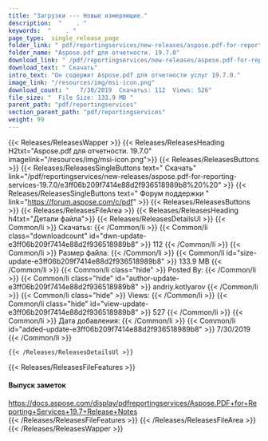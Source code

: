 ```yaml
---
title: "Загрузки --- Новые измеряющие." 
description:  "    . " 
keywords:  "    . " 
page_type:  single_release_page
folder_link: " pdf/reportingservices/new-releases/aspose.pdf-for-reporting-services-19.7.0/"
folder_name: "Aspose.pdf для отчетности. 19.7.0"
download_link: " /pdf/reportingservices/new-releases/aspose.pdf-for-reporting-services-19.7.0/e3ff06b209f7414e88d2f936518989b8"
download_text: " Скачать"
intro_text: "Он содержит Aspose.pdf для отчетности услуг 19.7.0."
image_link: "/resources/img/msi-icon.png"
download_count: "   7/30/2019  Скачатьs: 112  Views: 526"
file_size: "  File Size: 133.9 MB "
parent_path: "pdf/reportingservices"
section_parent_path: "pdf/reportingservices"
weight: 99
---
```


{{< Releases/ReleasesWapper >}}
  {{< Releases/ReleasesHeading H2txt="Aspose.pdf для отчетности. 19.7.0" imagelink="/resources/img/msi-icon.png">}}
  {{< Releases/ReleasesButtons >}}
    {{< Releases/ReleasesSingleButtons text=" Скачать" link="/pdf/reportingservices/new-releases/aspose.pdf-for-reporting-services-19.7.0/e3ff06b209f7414e88d2f936518989b8%20%20" >}}
    {{< Releases/ReleasesSingleButtons text=" Форум поддержки " link="https://forum.aspose.com/c/pdf" >}}
  {{< Releases/ReleasesButtons >}}
  {{< Releases/ReleasesFileArea >}}
    {{< Releases/ReleasesHeading h4txt="Детали файла">}}
    {{< Releases/ReleasesDetailsUl >}}
            {{< Common/li  >}} Скачатьs: {{< /Common/li >}} 
      {{< Common/li class="downloadcount" id="dwn-update-e3ff06b209f7414e88d2f936518989b8" >}} 112 {{< /Common/li >}} 
      {{< Common/li  >}} Размер файла: {{< /Common/li >}} 
      {{< Common/li id="size-update-e3ff06b209f7414e88d2f936518989b8" >}} 133.9 MB {{< /Common/li >}} 
      {{< Common/li  class="hide" >}} Posted By: {{< /Common/li >}} 
      {{< Common/li class="hide" id="author-update-e3ff06b209f7414e88d2f936518989b8" >}} andriy.kotlyarov {{< /Common/li >}} 
      {{< Common/li class="hide"  >}} Views: {{< /Common/li >}} 
      {{< Common/li class="hide" id="view-update-e3ff06b209f7414e88d2f936518989b8" >}} 527 {{< /Common/li >}} 
      {{< Common/li  >}} Дата добавления: {{< /Common/li >}} 
      {{< Common/li id="added-update-e3ff06b209f7414e88d2f936518989b8" >}} 7/30/2019 {{< /Common/li >}} 

    {{< /Releases/ReleasesDetailsUl >}}

  {{< Releases/ReleasesFileFeatures >}}
      <h4>Выпуск заметок</h4><div><a href="https://docs.aspose.com/display/pdfreportingservices/Aspose.PDF+for+Reporting+Services+19.7+Release+Notes">https://docs.aspose.com/display/pdfreportingservices/Aspose.PDF+for+Reporting+Services+19.7+Release+Notes</a></div>
  {{< /Releases/ReleasesFileFeatures >}}
 {{< /Releases/ReleasesFileArea >}}
{{< /Releases/ReleasesWapper >}}


